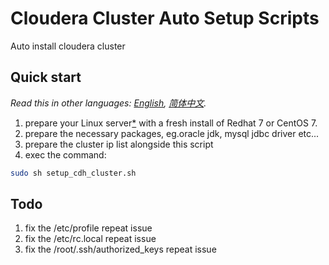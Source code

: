 # Cloudera Cluster Auto Setup Scripts
Auto install cloudera cluster


## Quick start
*Read this in other languages: [English](README-en.md), [简体中文](README.md).*

1. prepare your Linux server[*](#quick-start-note) with a fresh install of Redhat 7 or CentOS 7.
2. prepare the necessary packages, eg.oracle jdk, mysql jdbc driver etc...
3. prepare the cluster ip list alongside this script
4. exec the command: 
```bash
sudo sh setup_cdh_cluster.sh
```

## Todo
1. fix the /etc/profile repeat issue
2. fix the /etc/rc.local repeat issue
3. fix the /root/.ssh/authorized_keys repeat issue


